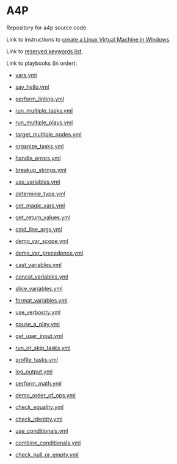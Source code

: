 # A4P

Repository for a4p source code.

Link to instructions to [create a Linux Virtual Machine in Windows](/linux-in-windows.md).

Link to [reserved keywords list](/reserved_keywords.md).

Link to playbooks (in order):

- [vars.yml](/playbooks/vars.yml)
- [say_hello.yml](/playbooks/say_hello.yml)
- [perform_linting.yml](/playbooks/perform_linting.yml)
- [run_multiple_tasks.yml](/playbooks/run_multiple_tasks.yml)
- [run_multiple_plays.yml](/playbooks/run_multiple_plays.yml)
- [target_multiple_nodes.yml](/playbooks/target_multiple_nodes.yml)
- [organize_tasks.yml](/playbooks/organize_tasks.yml)
- [handle_errors.yml](/playbooks/handle_errors.yml)
- [breakup_strings.yml](/playbooks/breakup_strings.yml)
- [use_variables.yml](/playbooks/use_variables.yml)
- [determine_type.yml](/playbooks/determine_type.yml)
- [get_magic_vars.yml](/playbooks/get_magic_vars.yml)
- [get_return_values.yml](/playbooks/get_return_values.yml)
- [cmd_line_args.yml](/playbooks/cmd_line_args.yml)
- [demo_var_scope.yml](/playbooks/demo_var_scope.yml)
- [demo_var_precedence.yml](/playbooks/demo_var_precedence.yml)
- [cast_variables.yml](/playbooks/cast_variables.yml)
- [concat_variables.yml](/playbooks/concat_variables.yml)
- [slice_variables.yml](/playbooks/slice_variables.yml)
- [format_variables.yml](/playbooks/format_variables.yml)
- [use_verbosity.yml](/playbooks/use_verbosity.yml)
- [pause_a_play.yml](/playbooks/pause_a_play.yml)
- [get_user_input.yml](/playbooks/get_user_input.yml)
- [run_or_skip_tasks.yml](/playbooks/run_or_skip_tasks.yml)

- [profile_tasks.yml](/playbooks/profile_tasks.yml)
- [log_output.yml](/playbooks/log_output.yml)
- [perform_math.yml](/playbooks/perform_math.yml)
- [demo_order_of_ops.yml](/playbooks/demo_order_of_ops.yml)
- [check_equality.yml](/playbooks/check_equality.yml)
- [check_identity.yml](/playbooks/check_identity.yml)
- [use_conditionals.yml](/playbooks/use_conditionals.yml)
- [combine_conditionals.yml](/playbooks/combine_conditionals.yml)
- [check_null_or_empty.yml](/playbooks/check_null_or_empty.yml)
